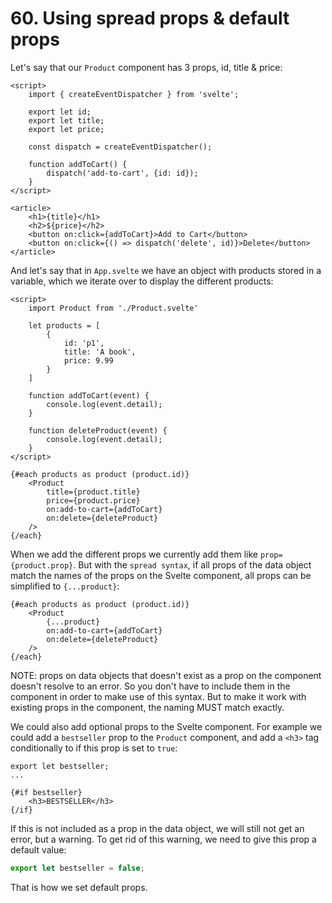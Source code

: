 # 60. Using spread props & default props

Let's say that our `Product` component has 3 props, id, title & price:

```svelte
<script>
    import { createEventDispatcher } from 'svelte';

    export let id;
    export let title;
    export let price;

    const dispatch = createEventDispatcher();

    function addToCart() {
        dispatch('add-to-cart', {id: id});
    }
</script>

<article>
    <h1>{title}</h1>
    <h2>${price}</h2>
    <button on:click={addToCart}>Add to Cart</button>
    <button on:click={() => dispatch('delete', id)}>Delete</button>
</article>
```

And let's say that in `App.svelte` we have an object with products stored in a variable, which we iterate over to display the different products:

```svelte
<script>
	import Product from './Product.svelte'

	let products = [
		{
			id: 'p1',
			title: 'A book',
			price: 9.99
		}
	]

	function addToCart(event) {
		console.log(event.detail);
	}

	function deleteProduct(event) {
		console.log(event.detail);
	}
</script>

{#each products as product (product.id)}
	<Product
		title={product.title}
		price={product.price}
		on:add-to-cart={addToCart}
		on:delete={deleteProduct}
	/>
{/each}
```

When we add the different props we currently add them like `prop={product.prop}`. But with the `spread syntax`, if all props of the data object match the names of the props on the Svelte component, all props can be simplified to `{...product}`:

```svelte
{#each products as product (product.id)}
	<Product
		{...product}
		on:add-to-cart={addToCart}
		on:delete={deleteProduct}
	/>
{/each}
```

NOTE: props on data objects that doesn't exist as a prop on the component doesn't resolve to an error. So you don't have to include them in the component in order to make use of this syntax. But to make it work with existing props in the component, the naming MUST match exactly.

We could also add optional props to the Svelte component.
For example we could add a `bestseller` prop to the `Product` component, and add a `<h3>` tag conditionally to if this prop is set to `true`:

```svelte
export let bestseller;
...

{#if bestseller}
    <h3>BESTSELLER</h3>
{/if}
```


If this is not included as a prop in the data object, we will still not get an error, but a warning. To get rid of this warning, we need to give this prop a default value:

```js
export let bestseller = false;
```

That is how we set default props.
